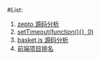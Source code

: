 #List:

1. [zepto 源码分析](https://github.com/oadaM92/zepto)
2. [setTimeout(function(){}, 0)](blogs/2016-03-21-setTimout(0))
3. [basket.js 源码分析](blogs/2016-03-31-basket.js源码分析)
4. [前端项目排名](blogs/2016-04-04-前端项目排名)